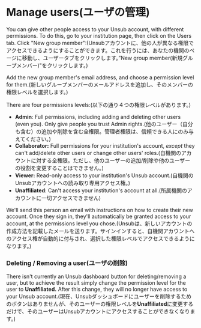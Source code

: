 # Manage users(ユーザの管理)

You can give other people access to your Unsub account, with different permissions. To do this, go to your institution page, then click on the Users tab. Click "New group member":(Unsubアカウントに、他の人が異なる権限でアクセスできるようにすることができます。これを行うには、あなたの機関のページに移動し、ユーザータブをクリックします。”New group member(新規グループメンバー)"をクリックします。)

Add the new group member's email address, and choose a permission level for them.(新しいグループメンバーのメールアドレスを追加し、そのメンバーの権限レベルを選択します。)

There are four permissions levels:(以下の通り４つの権限レベルがあります。)

* **Admin**: Full permissions, including adding and deleting other users (even you). Only give people you trust Admin rights.(他のユーザー（自分も含む）の追加や削除を含む全権限。管理者権限は、信頼できる人にのみ与えてください。)
* **Collaborator:** Full permissions for your institution's account, _except_ they can't add/delete other users or change other users' roles.(自機関のアカウントに対する全権限。ただし、他のユーザーの追加/削除や他のユーザーの役割を変更することはできません。)
* **Viewer:** Read-only access to your institution's Unsub account.(自機関のUnsubアカウントへの読み取り専用アクセス権。)
* **Unaffiliated**: Can't access your institution's account at all.(所属機関のアカウントに一切アクセスできません)

We'll send this person an email with instructions on how to create their new account. Once they sign in, they'll automatically be granted access to your account, at the permissions level you chose.(Unsubは、新しいアカウントの作成方法を記載したメールを送ります。サインインすると、自機関アカウントへのアクセス権が自動的に付与され、選択した権限レベルでアクセスできるようになります。)

### Deleting / Removing a user(ユーザの削除)

There isn't currently an Unsub dashboard button for deleting/removing a user, but to achieve the result simply change the permission level for the user to **Unaffiliated.** After this change, they will no longer have access to your Unsub account.(現在、Unsubダッシュボードにユーザーを削除するためのボタンはありませんが、そのユーザーの権限レベルを**Unaffiliated**に変更するだけで、そのユーザーはUnsubアカウントにアクセスすることができなくなります。)
